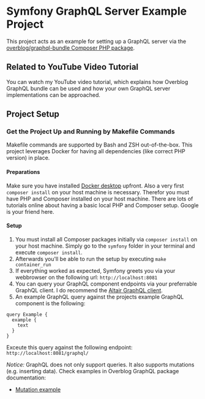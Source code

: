 # Symfony GraphQL Server Example Project

This project acts as an example for setting up a GraphQL server via the 
[overblog/graphql-bundle Composer PHP package](https://github.com/overblog/GraphQLBundle).

## Related to YouTube Video Tutorial
You can watch my YouTube video tutorial, which explains how Overblog GraphQL bundle can be used and how your own GraphQL server 
implementations can be approached.

## Project Setup

### Get the Project Up and Running by Makefile Commands
Makefile commands are supported by Bash and ZSH out-of-the-box. This project leverages Docker for having all
dependencies (like correct PHP version) in place. 

#### Preparations
Make sure you have installed 
[Docker desktop](https://www.docker.com/products/docker-desktop/) upfront. Also a very first `composer install` on your
host machine is necessary. Therefor you must have PHP and Composer installed on your host machine. There are lots of
tutorials online about having a basic local PHP and Composer setup. Google is your friend here.

#### Setup
1. You must install all Composer packages initially via `composer install` on your host machine. Simply go to the 
`symfony` folder in your terminal and execute `composer install`.
2. Afterwards you'll be able to run the setup by executing `make container_run`
3. If everything worked as expected, Symfony greets you via your webbrowser on the following url: `http://localhost:8081`
4. You can query your GraphQL component endpoints via your preferrable GraphQL client. I do recommend the 
[Altair GraphQL client](https://altairgraphql.dev/).
5. An example GraphQL query against the projects example GraphQL component is the following:
```
query Example {
  example {
    text
  }
}
```
Exceute this query against the following endpoint: `http://localhost:8081/graphql/`

_Notice:_ GraphQL does not only support queries. It also supports mutations (e.g. inserting data). Check examples 
in Overblog GraphQL package documentation:
* [Mutation example](https://github.com/overblog/GraphQLBundle/blob/master/docs/definitions/mutation.md)
